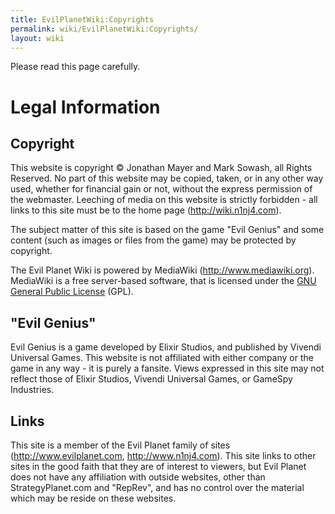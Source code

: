 ```yaml
---
title: EvilPlanetWiki:Copyrights
permalink: wiki/EvilPlanetWiki:Copyrights/
layout: wiki
---
```


Please read this page carefully.

Legal Information
=================

Copyright
---------

This website is copyright © Jonathan Mayer and Mark Sowash, all Rights
Reserved. No part of this website may be copied, taken, or in any other
way used, whether for financial gain or not, without the express
permission of the webmaster. Leeching of media on this website is
strictly forbidden - all links to this site must be to the home page
(http://wiki.n1nj4.com).

The subject matter of this site is based on the game "Evil Genius" and
some content (such as images or files from the game) may be protected by
copyright.

The Evil Planet Wiki is powered by MediaWiki (http://www.mediawiki.org).
MediaWiki is a free server-based software, that is licensed under the
[GNU General Public
License](http://en.wikipedia.org/wiki/GNU_General_Public_License) (GPL).

"Evil Genius"
-------------

Evil Genius is a game developed by Elixir Studios, and published by
Vivendi Universal Games. This website is not affiliated with either
company or the game in any way - it is purely a fansite. Views expressed
in this site may not reflect those of Elixir Studios, Vivendi Universal
Games, or GameSpy Industries.

Links
-----

This site is a member of the Evil Planet family of sites
(http://www.evilplanet.com, <http://www.n1nj4.com>). This site links to
other sites in the good faith that they are of interest to viewers, but
Evil Planet does not have any affiliation with outside websites, other
than StrategyPlanet.com and "RepRev", and has no control over the
material which may be reside on these websites.
